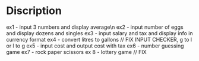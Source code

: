 # Discription

ex1 - input 3 numbers and display average\n 
ex2 - input number of eggs and display dozens and singles 
ex3 - input salary and tax and display info in currency format 
ex4 - convert litres to gallons // FIX INPUT CHECKER, g to l or l to g 
ex5 - input cost and output cost with tax 
ex6 - number guessing game 
ex7 - rock paper scissors 
ex 8 - lottery game // FIX 
